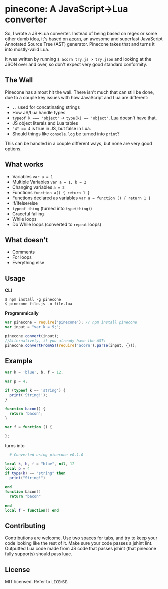 # pinecone: A JavaScript->Lua converter

So, I wrote a JS->Lua converter. Instead of being based on regex or some other dumb idea, it's based on [acorn][acorn], an awesome and superfast JavaScript Annotated Source Tree (AST) generator. Pinecone takes that and turns it into mostly-valid Lua.

It was written by running `$ acorn try.js > try.json` and looking at the JSON over and over, so don't expect very good standard conformity.

## The Wall
Pinecone has almost hit the wall. There isn't much that can still be done, due to a couple key issues with how JavaScript and Lua are different:
* `..` used for concatinating strings
* How JS/Lua handle types
* `typeof k === 'object'` -> `type(k) == 'object'`. Lua doesn't have that.
* JS object literals and Lua tables
* `"4" == 4` is true in JS, but false in Lua.
* Should things like `console.log` be turned into `print`?

This can be handled in a couple different ways, but none are very good options.

## What works
* Variables `var a = 1`
* Multiple Variables `var a = 1, b = 2`
* Changing variables `a = 2`
* Functions `function a() { return 1 }`
* Functions declared as variables `var a = function () { return 1 }`
* If/ifelse/else
* `typeof thing` (turned into `type(thing)`)
* Graceful failing
* While loops
* Do While loops (converted to `repeat` loops)

## What doesn't
* Comments
* For loops
* Everything else


## Usage
**CLI**
````text
$ npm install -g pinecone
$ pinecone file.js -o file.lua
````

**Programmically**
````js
var pinecone = require('pinecone'); // npm install pinecone
var input = "var k = 9;";

pinecone.convert(input);
//Alternatively, if you already have the AST:
pinecone.convertFromAST(require('acorn').parse(input, {}));

````


## Example
````js
var k = 'blue', b, f = 12;

var p = 4;

if (typeof k == 'string') {
  print('String!');
}

function bacon() {
  return 'bacon';
}

var f = function () {

};
````
turns into
````lua
--# Converted using pinecone v0.1.0

local k, b, f = "blue", nil, 12
local p = 4
if type(k) == "string" then
  print("String!")
  
end
function bacon()
  return "bacon"
  
end
local f = function() end
````

## Contributing
Contributions are welcome. Use two spaces for tabs, and try to keep your code looking like the rest of it.
Make sure your code passes a jshint lint. Outputted Lua code made from JS code that passes jshint (that pinecone fully supports) should pass luac.

## License
MIT licensed. Refer to `LICENSE`.


  [acorn]: https://github.com/marijnh/acorn